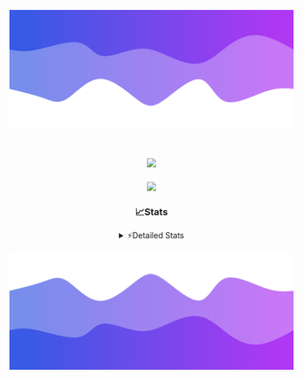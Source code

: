 ![Header](./header.png)
<div align="center">

<h1 align="center">
  <a href="https://git.io/typing-svg">
    <img src="https://readme-typing-svg.herokuapp.com/?lines=Hello,+There!+%F0%9F%91%8B;This+is+chicho.;Owner+on+Ocean;&center=true&size=25">
  </a>
</h1>
  
<p align="center">
  <img src="https://lanyard.cnrad.dev/api/852683595378196480" />
</p>

### 📈Stats
<details>
    <summary> ⚡Detailed Stats</summary>
    <br/>

<!--START_SECTION:waka-->
![Code Time](http://img.shields.io/badge/Code%20Time-1%2C107%20hrs%2040%20mins-blue)

![Profile Views](http://img.shields.io/badge/Profile%20Views-0-blue)

**🐱 My GitHub Data** 

> 📦 209.6 kB Used in GitHub's Storage 
 > 
> 🏆 0 Contributions in the Year 2025
 > 
> 🚫 Not Opted to Hire
 > 
> 📜 15 Public Repositories 
 > 
> 🔑 14 Private Repositories 
 > 
**I'm a Night 🦉** 

```text
🌞 Morning                24 commits          █░░░░░░░░░░░░░░░░░░░░░░░░   04.39 % 
🌆 Daytime                74 commits          ███░░░░░░░░░░░░░░░░░░░░░░   13.53 % 
🌃 Evening                243 commits         ███████████░░░░░░░░░░░░░░   44.42 % 
🌙 Night                  206 commits         █████████░░░░░░░░░░░░░░░░   37.66 % 
```
📅 **I'm Most Productive on Friday** 

```text
Monday                   29 commits          █░░░░░░░░░░░░░░░░░░░░░░░░   05.30 % 
Tuesday                  117 commits         █████░░░░░░░░░░░░░░░░░░░░   21.39 % 
Wednesday                85 commits          ████░░░░░░░░░░░░░░░░░░░░░   15.54 % 
Thursday                 74 commits          ███░░░░░░░░░░░░░░░░░░░░░░   13.53 % 
Friday                   130 commits         ██████░░░░░░░░░░░░░░░░░░░   23.77 % 
Saturday                 62 commits          ███░░░░░░░░░░░░░░░░░░░░░░   11.33 % 
Sunday                   50 commits          ██░░░░░░░░░░░░░░░░░░░░░░░   09.14 % 
```


📊 **This Week I Spent My Time On** 

```text
🕑︎ Time Zone: America/Argentina/Buenos_Aires

💬 Programming Languages: 
TypeScript               8 hrs 21 mins       ████████████████░░░░░░░░░   65.03 % 
JSON                     2 hrs 1 min         ████░░░░░░░░░░░░░░░░░░░░░   15.70 % 
JavaScript               1 hr 13 mins        ██░░░░░░░░░░░░░░░░░░░░░░░   09.50 % 
HTML                     1 hr 5 mins         ██░░░░░░░░░░░░░░░░░░░░░░░   08.45 % 
TSConfig                 5 mins              ░░░░░░░░░░░░░░░░░░░░░░░░░   00.71 % 

🔥 Editors: 
Cursor                   12 hrs 50 mins      █████████████████████████   100.00 % 

🐱‍💻 Projects: 
ocean-backend            6 hrs 50 mins       █████████████░░░░░░░░░░░░   53.20 % 
front-electro-patagonia-m5 hrs 39 mins       ███████████░░░░░░░░░░░░░░   44.08 % 
back-electro-patagonia-ma21 mins             █░░░░░░░░░░░░░░░░░░░░░░░░   02.73 % 

💻 Operating System: 
Windows                  12 hrs 50 mins      █████████████████████████   100.00 % 
Mac                      0 secs              ░░░░░░░░░░░░░░░░░░░░░░░░░   00.00 % 
```

**I Mostly Code in JavaScript** 

```text
JavaScript               11 repos            ███████░░░░░░░░░░░░░░░░░░   29.73 % 
HTML                     7 repos             █████░░░░░░░░░░░░░░░░░░░░   18.92 % 
TypeScript               4 repos             ███░░░░░░░░░░░░░░░░░░░░░░   10.81 % 
Astro                    2 repos             █░░░░░░░░░░░░░░░░░░░░░░░░   05.41 % 
SCSS                     1 repo              █░░░░░░░░░░░░░░░░░░░░░░░░   02.70 % 
```




 Last Updated on 05/03/2025 13:24:34 UTC
<!--END_SECTION:waka-->
</details>

![Footer](./footer.png)
